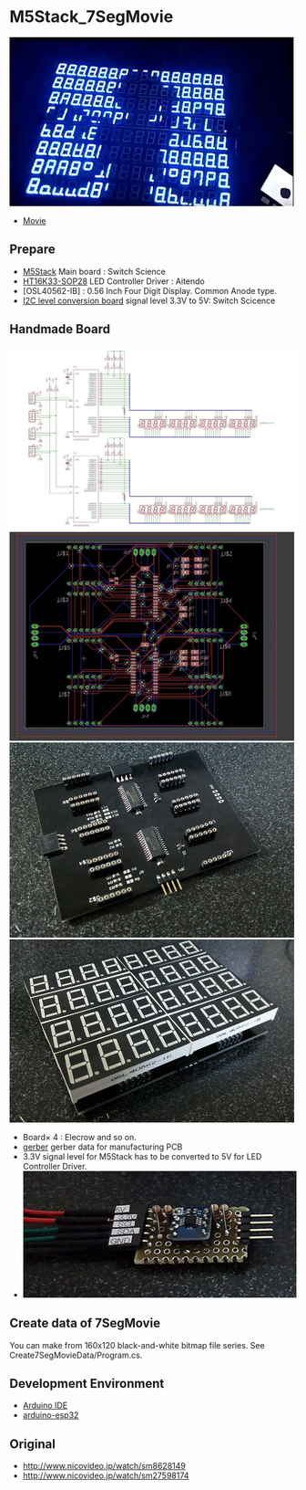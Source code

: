 # M5Stack_7SegMovie
![Movie](doc/7SegMovie.png)
- [Movie](https://twitter.com/Tw_Mhage/status/1004363276761772032)

## Prepare
- [M5Stack](https://www.switch-science.com/catalog/3647/)  Main board : Switch Science
- [HT16K33-SOP28](http://www.aitendo.com/product/9850)  LED Controller Driver : Aitendo
- [OSL40562-IB] : 0.56 Inch Four Digit Display. Common Anode type.
- [I2C level conversion board](https://www.switch-science.com/catalog/2375/) signal level 3.3V to 5V: Switch Scicence

## Handmade Board
![Schematic](doc/circuit.jpg)
![Layout](doc/layout.jpg)
![board](doc/board.jpg) 
![unit](doc/unit.jpg) 
- Board× 4 : Elecrow and so on.
- [gerber](doc/gerber.zip) gerber data for manufacturing PCB 
- 3.3V signal level for M5Stack has to be converted to 5V for LED Controller Driver.
- ![level conversion board](doc/level_conversion_board.jpg)

## Create data of 7SegMovie
You can make from 160x120 black-and-white bitmap file series. See Create7SegMovieData/Program.cs.

## Development Environment
- [Arduino IDE](https://www.arduino.cc/en/main/software)
- [arduino-esp32](https://github.com/espressif/arduino-esp32)

## Original
- http://www.nicovideo.jp/watch/sm8628149
- http://www.nicovideo.jp/watch/sm27598174
